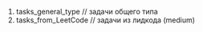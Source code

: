 

1. tasks_general_type // задачи общего типа
2. tasks_from_LeetCode // задачи из лидкода (medium)



